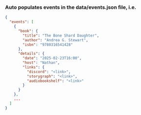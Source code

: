 ### Auto populates events in the data/events.json file, i.e.

```json
{
  "events": [
    {
      "book": {
        "title": "The Bone Shard Daughter",
        "author": "Andrea G. Stewart",
        "isbn": "9780316541428"
      },
      "details": {
        "date": "2025-02-23T16:00",
        "host": "Nathan",
        "links": {
          "discord": "<link>",
          "storygraph": "<link>",
          "audiobookshelf": "<link>"
        }
      }
    },
    ...
  ]
}
```
